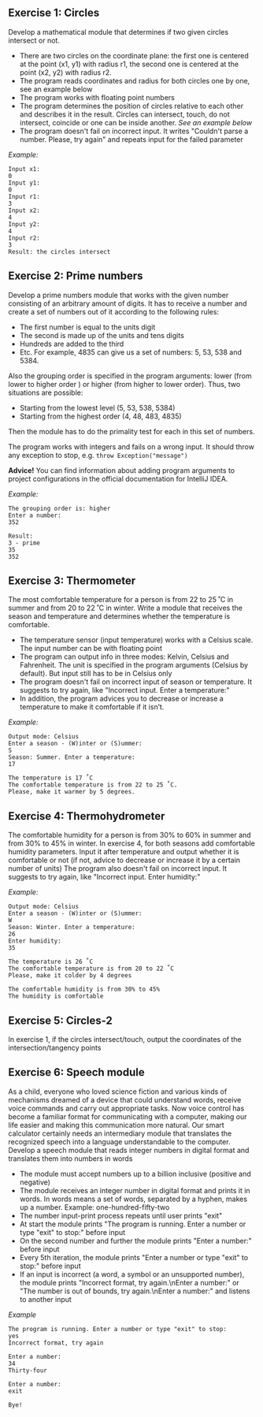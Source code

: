 ## Exercise 1: Circles
Develop a mathematical module that determines if two given circles intersect or not.
- There are two circles on the coordinate plane: the first one is centered at the point (x1, y1) with radius r1, the second one is centered at the point (x2, y2) with radius r2.
- The program reads coordinates and radius for both circles one by one, see an example below
- The program works with floating point numbers
- The program determines the position of circles relative to each other and describes it in the result. Circles can intersect, touch, do not intersect, coincide or one can be inside another. _See an example below_
- The program doesn't fail on incorrect input. It writes "Couldn't parse a number. Please, try again" and repeats input for the failed parameter

_Example:_
  ```
  Input x1:
  0
  Input y1:
  0
  Input r1:
  3
  Input x2:
  4
  Input y2:
  4
  Input r2: 
  3
  Result: the circles intersect
  ```

## Exercise 2: Prime numbers
Develop a prime numbers module that works with the given number consisting of an arbitrary amount of digits. It has to receive a number and create a set of numbers out of it according to the following rules:
- The first number is equal to the units digit
- The second is made up of the units and tens digits
- Hundreds are added to the third
- Etc. For example, 4835 can give us a set of numbers: 5, 53, 538 and 5384.  

Also the grouping order is specified in the program arguments: lower (from lower to higher order ) or higher (from higher to lower order). Thus, two situations are possible:
- Starting from the lowest level (5, 53, 538, 5384)
- Starting from the highest order (4, 48, 483, 4835)

Then the module has to do the primality test for each in this set of numbers.

The program works with integers and fails on a wrong input. It should throw any exception to stop, e.g. `throw Exception("message")`

**Advice!** You can find information about adding program arguments to project configurations in the official documentation for IntelliJ IDEA.

_Example:_
```
The grouping order is: higher
Enter a number:
352

Result: 
3 - prime
35
352
```

## Exercise 3: Thermometer
The most comfortable temperature for a person is from 22 to 25 ˚C in summer and from 20 to 22 ˚C in winter. Write a module that receives the season and temperature and determines whether the temperature is comfortable.
- The temperature sensor (input temperature) works with a Celsius scale. The input number can be with floating point
- The program can output info in three modes: Kelvin, Celsius and Fahrenheit. The unit is specified in the program arguments (Celsius by default). But input still has to be in Celsius only
- The program doesn't fail on incorrect input of season or temperature. It suggests to try again, like "Incorrect input. Enter a temperature:"
- In addition, the program advices you to decrease or increase a temperature to make it comfortable if it isn’t.  

_Example:_
```
Output mode: Celsius
Enter a season - (W)inter or (S)ummer:
S
Season: Summer. Enter a temperature:
17

The temperature is 17 ˚C
The comfortable temperature is from 22 to 25 ˚C. 
Please, make it warmer by 5 degrees.
```

## Exercise 4: Thermohydrometer
The comfortable humidity for a person is from 30% to 60% in summer and from 30% to 45% in winter. In exercise 4, for both seasons add comfortable humidity parameters. Input it after temperature and output whether it is comfortable or not (if not, advice to decrease or increase it by a certain number of units)
The program also doesn't fail on incorrect input. It suggests to try again, like "Incorrect input. Enter humidity:"

_Example:_
```
Output mode: Celsius
Enter a season - (W)inter or (S)ummer:
W
Season: Winter. Enter a temperature:
26
Enter humidity:
35

The temperature is 26 ˚C
The comfortable temperature is from 20 to 22 ˚C 
Please, make it colder by 4 degrees

The comfortable humidity is from 30% to 45%
The humidity is comfortable
```

## Exercise 5: Circles-2
In exercise 1, if the circles intersect/touch, output the coordinates of the intersection/tangency points

## Exercise 6: Speech module
As a child, everyone who loved science fiction and various kinds of mechanisms dreamed of a device that could understand words, receive voice commands and carry out appropriate tasks. Now voice control has become a familiar format for communicating with a computer, making our life easier and making this communication more natural. Our smart calculator certainly needs an intermediary module that translates the recognized speech into a language understandable to the computer.
Develop a speech module that reads integer numbers in digital format and translates them into numbers in words
- The module must accept numbers up to a billion inclusive (positive and negative)
- The module receives an integer number in digital format and prints it in words. In words means a set of words, separated by a hyphen, makes up a number. Example: one-hundred-fifty-two
- The number input-print process repeats until user prints "exit"
- At start the module prints "The program is running. Enter a number or type "exit" to stop:" before input
- On the second number and further the module prints "Enter a number:" before input
- Every 5th iteration, the module prints "Enter a number or type "exit" to stop:" before input
- If an input is incorrect (a word, a symbol or an unsupported number), the module prints "Incorrect format, try again.\nEnter a number:" or "The number is out of bounds, try again.\nEnter a number:" and listens to another input

_Example_
```
The program is running. Enter a number or type "exit" to stop:
yes
Incorrect format, try again

Enter a number:
34
Thirty-four

Enter a number:
exit

Bye!
